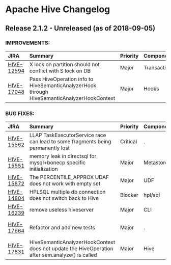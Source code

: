 
<!---
# Licensed to the Apache Software Foundation (ASF) under one
# or more contributor license agreements.  See the NOTICE file
# distributed with this work for additional information
# regarding copyright ownership.  The ASF licenses this file
# to you under the Apache License, Version 2.0 (the
# "License"); you may not use this file except in compliance
# with the License.  You may obtain a copy of the License at
#
#     http://www.apache.org/licenses/LICENSE-2.0
#
# Unless required by applicable law or agreed to in writing, software
# distributed under the License is distributed on an "AS IS" BASIS,
# WITHOUT WARRANTIES OR CONDITIONS OF ANY KIND, either express or implied.
# See the License for the specific language governing permissions and
# limitations under the License.
-->
# Apache Hive Changelog

## Release 2.1.2 - Unreleased (as of 2018-09-05)



### IMPROVEMENTS:

| JIRA | Summary | Priority | Component | Reporter | Contributor |
|:---- |:---- | :--- |:---- |:---- |:---- |
| [HIVE-12594](https://issues.apache.org/jira/browse/HIVE-12594) | X lock on partition should not conflict with S lock on DB |  Major | Transactions | Eugene Koifman | Eugene Koifman |
| [HIVE-17048](https://issues.apache.org/jira/browse/HIVE-17048) | Pass HiveOperation info to HiveSemanticAnalyzerHook through HiveSemanticAnalyzerHookContext |  Major | Hooks | Aihua Xu | Aihua Xu |


### BUG FIXES:

| JIRA | Summary | Priority | Component | Reporter | Contributor |
|:---- |:---- | :--- |:---- |:---- |:---- |
| [HIVE-15562](https://issues.apache.org/jira/browse/HIVE-15562) | LLAP TaskExecutorService race can lead to some fragments being permanently lost |  Critical | . | Siddharth Seth | Siddharth Seth |
| [HIVE-15551](https://issues.apache.org/jira/browse/HIVE-15551) | memory leak in directsql for mysql+bonecp specific initialization |  Major | Metastore | Xiaomin Zhang | Xiaomin Zhang |
| [HIVE-15872](https://issues.apache.org/jira/browse/HIVE-15872) | The PERCENTILE\_APPROX UDAF does not work with empty set |  Major | UDF | Chaozhong Yang | Chaozhong Yang |
| [HIVE-14804](https://issues.apache.org/jira/browse/HIVE-14804) | HPLSQL multiple db connection does not switch back to Hive |  Blocker | hpl/sql | Dmitry Kozlov | Fei Hui |
| [HIVE-16239](https://issues.apache.org/jira/browse/HIVE-16239) | remove useless hiveserver |  Major | CLI | Fei Hui | Fei Hui |
| [HIVE-17664](https://issues.apache.org/jira/browse/HIVE-17664) | Refactor and add new tests |  Major | . | Jesus Camacho Rodriguez | Jesus Camacho Rodriguez |
| [HIVE-17831](https://issues.apache.org/jira/browse/HIVE-17831) | HiveSemanticAnalyzerHookContext does not update the HiveOperation after sem.analyze() is called |  Major | Hive | Sergio Peña | Aihua Xu |


